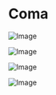 # Coma

![Image](.//media/urgences/Scan_0010.jpg)

![Image](.//media/urgences/Scan_0010_verso.jpg)

![Image](.//media/urgences/Scan_0011.jpg)

![Image](.//media/urgences/Scan_0011_verso.jpg)
